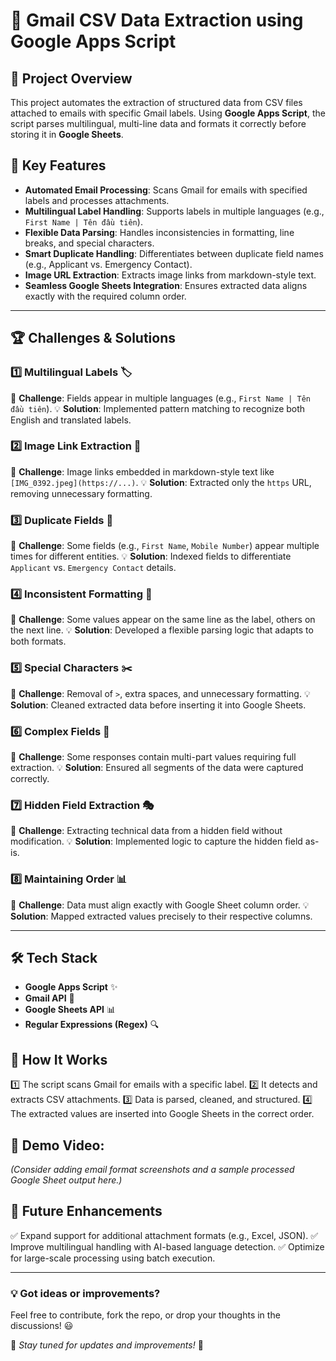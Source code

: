# 📧 Gmail CSV Data Extraction using Google Apps Script

## 🚀 Project Overview
This project automates the extraction of structured data from CSV files attached to emails with specific Gmail labels. Using **Google Apps Script**, the script parses multilingual, multi-line data and formats it correctly before storing it in **Google Sheets**.

## 🎯 Key Features
- **Automated Email Processing**: Scans Gmail for emails with specified labels and processes attachments.
- **Multilingual Label Handling**: Supports labels in multiple languages (e.g., `First Name | Tên đầu tiên`).
- **Flexible Data Parsing**: Handles inconsistencies in formatting, line breaks, and special characters.
- **Smart Duplicate Handling**: Differentiates between duplicate field names (e.g., Applicant vs. Emergency Contact).
- **Image URL Extraction**: Extracts image links from markdown-style text.
- **Seamless Google Sheets Integration**: Ensures extracted data aligns exactly with the required column order.

---

## 🏆 Challenges & Solutions

### 1️⃣ Multilingual Labels 🏷️
🔹 **Challenge**: Fields appear in multiple languages (e.g., `First Name | Tên đầu tiên`).
💡 **Solution**: Implemented pattern matching to recognize both English and translated labels.

### 2️⃣ Image Link Extraction 📸
🔹 **Challenge**: Image links embedded in markdown-style text like `[IMG_0392.jpeg](https://...)`.
💡 **Solution**: Extracted only the `https` URL, removing unnecessary formatting.

### 3️⃣ Duplicate Fields 🔄
🔹 **Challenge**: Some fields (e.g., `First Name`, `Mobile Number`) appear multiple times for different entities.
💡 **Solution**: Indexed fields to differentiate `Applicant` vs. `Emergency Contact` details.

### 4️⃣ Inconsistent Formatting 📜
🔹 **Challenge**: Some values appear on the same line as the label, others on the next line.
💡 **Solution**: Developed a flexible parsing logic that adapts to both formats.

### 5️⃣ Special Characters ✂️
🔹 **Challenge**: Removal of `>`, extra spaces, and unnecessary formatting.
💡 **Solution**: Cleaned extracted data before inserting it into Google Sheets.

### 6️⃣ Complex Fields 🧩
🔹 **Challenge**: Some responses contain multi-part values requiring full extraction.
💡 **Solution**: Ensured all segments of the data were captured correctly.

### 7️⃣ Hidden Field Extraction 🎭
🔹 **Challenge**: Extracting technical data from a hidden field without modification.
💡 **Solution**: Implemented logic to capture the hidden field as-is.

### 8️⃣ Maintaining Order 📊
🔹 **Challenge**: Data must align exactly with Google Sheet column order.
💡 **Solution**: Mapped extracted values precisely to their respective columns.

---

## 🛠️ Tech Stack
- **Google Apps Script** ✨
- **Gmail API** 📩
- **Google Sheets API** 📊
- **Regular Expressions (Regex)** 🔍

## 📂 How It Works
1️⃣ The script scans Gmail for emails with a specific label.
2️⃣ It detects and extracts CSV attachments.
3️⃣ Data is parsed, cleaned, and structured.
4️⃣ The extracted values are inserted into Google Sheets in the correct order.

## 📸 Demo Video:
_(Consider adding email format screenshots and a sample processed Google Sheet output here.)_

## 🚀 Future Enhancements
✅ Expand support for additional attachment formats (e.g., Excel, JSON).
✅ Improve multilingual handling with AI-based language detection.
✅ Optimize for large-scale processing using batch execution.

---

### 💡 **Got ideas or improvements?**
Feel free to contribute, fork the repo, or drop your thoughts in the discussions! 😃

📌 _Stay tuned for updates and improvements!_ 🚀
